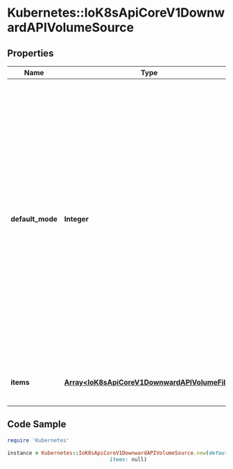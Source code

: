 # Kubernetes::IoK8sApiCoreV1DownwardAPIVolumeSource

## Properties

Name | Type | Description | Notes
------------ | ------------- | ------------- | -------------
**default_mode** | **Integer** | Optional: mode bits to use on created files by default. Must be a value between 0 and 0777. Defaults to 0644. Directories within the path are not affected by this setting. This might be in conflict with other options that affect the file mode, like fsGroup, and the result can be other mode bits set. | [optional] 
**items** | [**Array&lt;IoK8sApiCoreV1DownwardAPIVolumeFile&gt;**](IoK8sApiCoreV1DownwardAPIVolumeFile.md) | Items is a list of downward API volume file | [optional] 

## Code Sample

```ruby
require 'Kubernetes'

instance = Kubernetes::IoK8sApiCoreV1DownwardAPIVolumeSource.new(default_mode: null,
                                 items: null)
```


